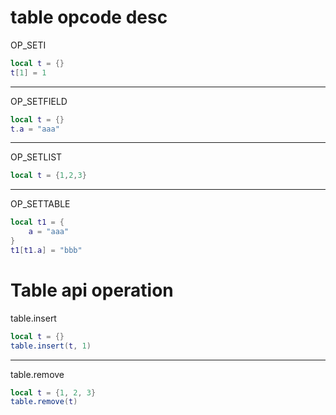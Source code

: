 table opcode desc
==================
OP_SETI
```lua
local t = {}
t[1] = 1
```
-------------
OP_SETFIELD
```lua
local t = {}
t.a = "aaa"
```
-------------
OP_SETLIST
```lua
local t = {1,2,3}
```

-------------
OP_SETTABLE
```lua
local t1 = {
    a = "aaa"
}
t1[t1.a] = "bbb"
```

Table api operation
===========
table.insert
```lua
local t = {}
table.insert(t, 1)
```

------------
table.remove
```lua
local t = {1, 2, 3}
table.remove(t)
```